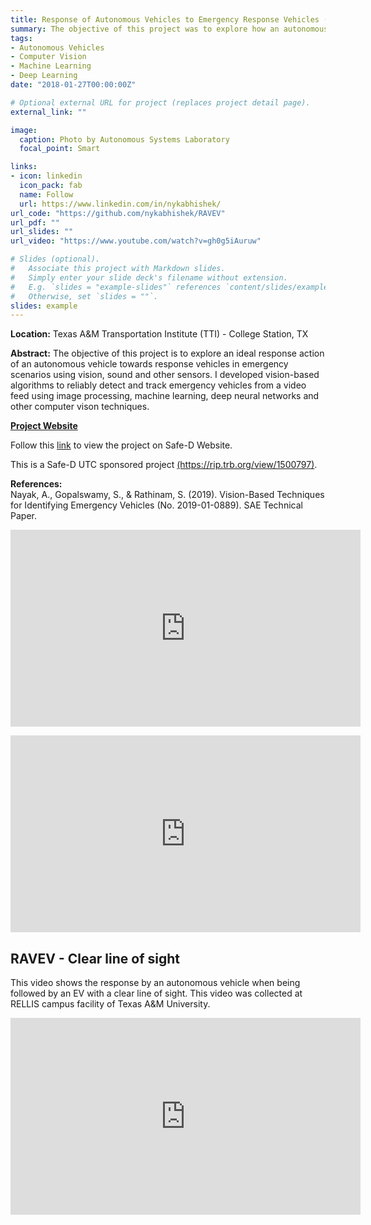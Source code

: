 ```yaml
---
title: Response of Autonomous Vehicles to Emergency Response Vehicles (RAVEV)
summary: The objective of this project was to explore how an autonomous vehicle must safely respond to different classes of emergency vehicles using sound, vision and other onboard sensors. I developed vision-based emergency vehicle detection, tracking and localization capabilities for the smart road-side infrastructure using Python and ROS. YOLO-v3 was used as the base architecture for object detection, and a TensorFlow-based object classification neural network was developed using Keras.
tags:
- Autonomous Vehicles
- Computer Vision
- Machine Learning
- Deep Learning
date: "2018-01-27T00:00:00Z"

# Optional external URL for project (replaces project detail page).
external_link: ""

image:
  caption: Photo by Autonomous Systems Laboratory
  focal_point: Smart

links:
- icon: linkedin
  icon_pack: fab
  name: Follow
  url: https://www.linkedin.com/in/nykabhishek/
url_code: "https://github.com/nykabhishek/RAVEV"
url_pdf: ""
url_slides: ""
url_video: "https://www.youtube.com/watch?v=gh0g5iAuruw"

# Slides (optional).
#   Associate this project with Markdown slides.
#   Simply enter your slide deck's filename without extension.
#   E.g. `slides = "example-slides"` references `content/slides/example-slides.md`.
#   Otherwise, set `slides = ""`.
slides: example
---
```


<p>
    <b>Location:</b> Texas A&M Transportation Institute (TTI) - College Station, TX
</p>

<p>
    <b>Abstract:</b>
    The objective of this project is to explore an ideal response action of an autonomous vehicle towards response vehicles in emergency scenarios using vision, sound and other sensors. 
    I developed vision-based algorithms to reliably detect and track emergency vehicles from a video feed using image processing, machine learning, deep neural networks and other computer vison techniques. 
</p>

<p>
    <b><a href="https://sites.google.com/tamu.edu/ravev/" target="_blank">Project Website</a></b> 
</p>

<p> 
    Follow this <a href="https://www.vtti.vt.edu/utc/safe-d/index.php/projects/response-of-autonomous-vehicles-to-emergency-response-vehicles/" target="_blank">link</a> to view the project on Safe-D Website.
</p>

<p>
    This is a Safe-D UTC sponsored project <a href="https://rip.trb.org/view/1500797/" target="_blank">(https://rip.trb.org/view/1500797)</a>.
</p>

<p>
    <b>References:</b>
    <br>Nayak, A., Gopalswamy, S., & Rathinam, S. (2019). Vision-Based Techniques for Identifying Emergency Vehicles (No. 2019-01-0889). SAE Technical Paper.
</p>

<p class="aligncenter">
    <iframe width="560" height="315" src="https://www.youtube.com/embed/ILjxfTvve_M" frameborder="0" allow="accelerometer; autoplay; encrypted-media; gyroscope; picture-in-picture" allowfullscreen></iframe>
</p>

<iframe width="560" height="315" src="https://www.youtube.com/embed/jC9_wJNKgvk" frameborder="0" allow="accelerometer; autoplay; encrypted-media; gyroscope; picture-in-picture" allowfullscreen></iframe>

<body>
    <h2> RAVEV - Clear line of sight </h2>
    <p> This video shows the response by an autonomous vehicle when being followed by an EV with a clear line of sight. This video was collected at RELLIS campus facility of Texas A&M University. </p>
    <iframe width="560" height="315" src="https://www.youtube.com/embed/7__n65RxJSA" frameborder="0" allow="accelerometer; autoplay; encrypted-media; gyroscope; picture-in-picture" allowfullscreen></iframe>
</body>